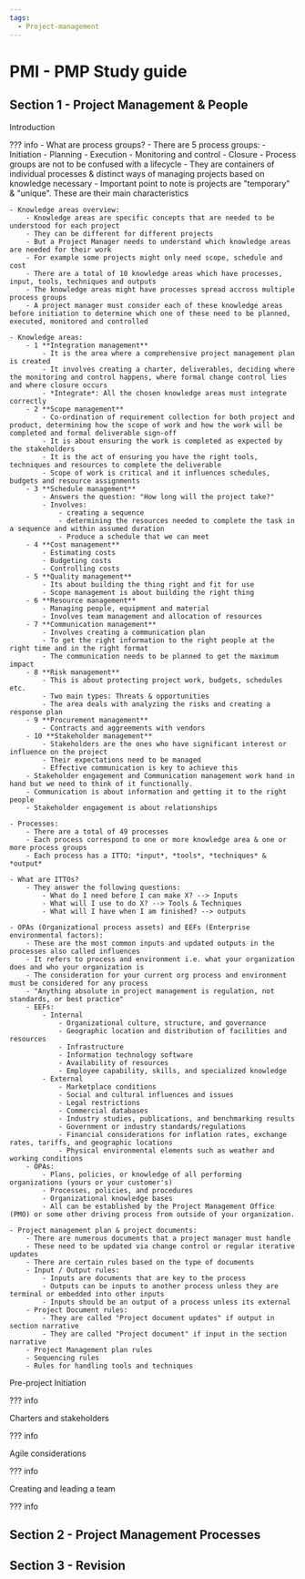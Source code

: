 ```yaml
---
tags:
  - Project-management
---
```

# PMI - PMP Study guide

## Section 1 - Project Management & People

Introduction

??? info
    - What are process groups?
        - There are 5 process groups:
            - Initiation
            - Planning
            - Execution
            - Monitoring and control
            - Closure
        - Process groups are not to be confused with a lifecycle
        - They are containers of individual processes & distinct ways of managing projects based on knowledge necessary
        - Important point to note is projects are "temporary" & "unique". These are their main characteristics
    
    - Knowledge areas overview:
        - Knowledge areas are specific concepts that are needed to be understood for each project
        - They can be different for different projects
        - But a Project Manager needs to understand which knowledge areas are needed for their work
        - For example some projects might only need scope, schedule and cost
        - There are a total of 10 knowledge areas which have processes, input, tools, techniques and outputs
        - The knowledge areas might have processes spread accross multiple process groups
        - A project manager must consider each of these knowledge areas before initiation to determine which one of these need to be planned, executed, monitored and controlled
    
    - Knowledge areas:
        - 1 **Integration management**
            - It is the area where a comprehensive project management plan is created
            - It involves creating a charter, deliverables, deciding where the monitoring and control happens, where formal change control lies and where closure occurs
            - *Integrate*: All the chosen knowledge areas must integrate correctly 
        - 2 **Scope management**
            - Co-ordination of requirement collection for both project and product, determining how the scope of work and how the work will be completed and formal deliverable sign-off
            - It is about ensuring the work is completed as expected by the stakeholders
            - It is the act of ensuring you have the right tools, techniques and resources to complete the deliverable
            - Scope of work is critical and it influences schedules, budgets and resource assignments
        - 3 **Schedule management**
            - Answers the question: "How long will the project take?"
            - Involves:
                - creating a sequence
                - determining the resources needed to complete the task in a sequence and within assumed duration
                - Produce a schedule that we can meet
        - 4 **Cost management**
            - Estimating costs
            - Budgeting costs
            - Controlling costs
        - 5 **Quality management**
            - Its about building the thing right and fit for use
            - Scope management is about building the right thing
        - 6 **Resource management**
            - Managing people, equipment and material
            - Involves team management and allocation of resources
        - 7 **Communication management**
            - Involves creating a communication plan
            - To get the right information to the right people at the right time and in the right format
            - The communication needs to be planned to get the maximum impact
        - 8 **Risk management**
            - This is about protecting project work, budgets, schedules etc.
            - Two main types: Threats & opportunities
            - The area deals with analyzing the risks and creating a response plan
        - 9 **Procurement management**
            - Contracts and aggreements with vendors
        - 10 **Stakeholder management**
            - Stakeholders are the ones who have significant interest or influence on the project
            - Their expectations need to be managed
            - Effective communication is key to achieve this
        - Stakeholder engagement and Communication management work hand in hand but we need to think of it functionally.
        - Communication is about information and getting it to the right people
        - Stakeholder engagement is about relationships
    
    - Processes:
        - There are a total of 49 processes
        - Each process correspond to one or more knowledge area & one or more process groups
        - Each process has a ITTO: *input*, *tools*, *techniques* & *output*
    
    - What are ITTOs?
        - They answer the following questions:
            - What do I need before I can make X? --> Inputs
            - What will I use to do X? --> Tools & Techniques
            - What will I have when I am finished? --> outputs
    
    - OPAs (Organizational process assets) and EEFs (Enterprise environmental factors):
        - These are the most common inputs and updated outputs in the processes also called influences
        - It refers to process and environment i.e. what your organization does and who your organization is
        - The consideration for your current org process and environment must be considered for any process
        - "Anything absolute in project management is regulation, not standards, or best practice" 
        - EEFs:
            - Internal
                - Organizational culture, structure, and governance
                - Geographic location and distribution of facilities and resources
                - Infrastructure
                - Information technology software
                - Availability of resources
                - Employee capability, skills, and specialized knowledge
            - External
                - Marketplace conditions
                - Social and cultural influences and issues
                - Legal restrictions
                - Commercial databases
                - Industry studies, publications, and benchmarking results
                - Government or industry standards/regulations
                - Financial considerations for inflation rates, exchange rates, tariffs, and geographic locations
                - Physical environmental elements such as weather and working conditions
        - OPAs:
            - Plans, policies, or knowledge of all performing organizations (yours or your customer's)
            - Processes, policies, and procedures
            - Organizational knowledge bases
            - All can be established by the Project Management Office (PMO) or some other driving process from outside of your organization.
    
    - Project management plan & project documents:
        - There are numerous documents that a project manager must handle
        - These need to be updated via change control or regular iterative updates
        - There are certain rules based on the type of documents
        - Input / Output rules:
            - Inputs are documents that are key to the process
            - Outputs can be inputs to another process unless they are terminal or embedded into other inputs
            - Inputs should be an output of a process unless its external
        - Project Document rules:
            - They are called "Project document updates" if output in section narrative
            - They are called "Project document" if input in the section narrative
        - Project Management plan rules
        - Sequencing rules
        - Rules for handling tools and techniques

Pre-project Initiation

??? info

Charters and stakeholders

??? info

Agile considerations

??? info

Creating and leading a team

??? info

## Section 2 - Project Management Processes

## Section 3 - Revision


